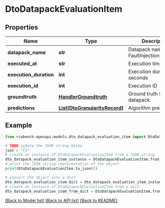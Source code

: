 # DtoDatapackEvaluationItem


## Properties

Name | Type | Description | Notes
------------ | ------------- | ------------- | -------------
**datapack_name** | **str** | Datapack name (from FaultInjectionSchedule) | [optional] 
**executed_at** | **str** | Execution time | [optional] 
**execution_duration** | **int** | Execution duration in seconds | [optional] 
**execution_id** | **int** | Execution ID | [optional] 
**groundtruth** | [**HandlerGroundtruth**](HandlerGroundtruth.md) | Ground truth for this datapack | [optional] 
**predictions** | [**List[DtoGranularityRecord]**](DtoGranularityRecord.md) | Algorithm predictions | [optional] 

## Example

```python
from rcabench.openapi.models.dto_datapack_evaluation_item import DtoDatapackEvaluationItem

# TODO update the JSON string below
json = "{}"
# create an instance of DtoDatapackEvaluationItem from a JSON string
dto_datapack_evaluation_item_instance = DtoDatapackEvaluationItem.from_json(json)
# print the JSON string representation of the object
print(DtoDatapackEvaluationItem.to_json())

# convert the object into a dict
dto_datapack_evaluation_item_dict = dto_datapack_evaluation_item_instance.to_dict()
# create an instance of DtoDatapackEvaluationItem from a dict
dto_datapack_evaluation_item_from_dict = DtoDatapackEvaluationItem.from_dict(dto_datapack_evaluation_item_dict)
```
[[Back to Model list]](../README.md#documentation-for-models) [[Back to API list]](../README.md#documentation-for-api-endpoints) [[Back to README]](../README.md)


